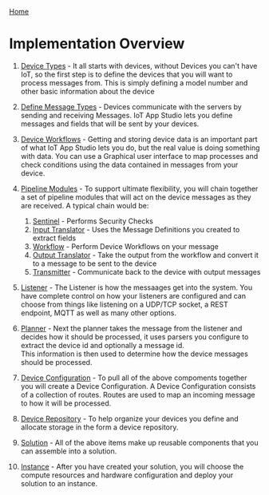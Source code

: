 [Home](../Index.md)

# Implementation Overview

1. [Device Types](../Devices/DeviceTypes.md) - It all starts with devices, without Devices you can't have IoT, so the first step is to define the devices 
that you will want to process messages from.  This is simply defining a model number and other basic information about the device

1. [Define Message Types](../Devices/DeviceMessages.md) - Devices communicate with the servers by sending and receiving Messages.
IoT App Studio lets you define messages and fields that will be sent by your devices.

1. [Device Workflows](../Workflows/Index.md) - Getting and storing device data is an important part of what IoT App Studio lets you do, but the real
value is doing something with data.  You can use a Graphical user interface to map processes and check conditions using the 
data contained in messages from your device.  

1. [Pipeline Modules](../PipelineModules/Index.md) - To support ultimate flexibility, you will chain together a set of pipeline 
modules that will act on the device messages as they are received.  A typical chain would be:

    1. [Sentinel](../PipelineModules/Sentinel.md) - Performs Security Checks
    1. [Input Translator](../PipelineModules/InputTranslator.md) - Uses the Message Definitions you created to extract fields
    1. [Workflow](../PipelineModules/Workflow.md) - Perform Device Workflows on your message
    1. [Output Translator](../PipelineModules/OutputTranslator.md) - Take the output from the workflow and convert it to a message to be 
    sent to the device
    1. [Transmitter](../PipelineModules/Transmitter.md) - Communicate back to the device with output messages
    
1. [Listener](../PipelineModules/Listener.md) - The Listener is how the messaages get into the system.  You have complete control on how 
your listeners are configured and can choose from things like listening on a UDP/TCP socket, a REST endpoint, MQTT as well as many other options.   

1. [Planner](../PipelineModules/Planner.md) - Next the planner takes the message from the listener and decides how it should be processed, it uses parsers you configure to extract the device id and optionally a message id.  
This information is then used to determine how the device messages should be processed. 

1. [Device Configuration](../Devices/DeviceConfigurations.md) - To pull all of the above compoments together you will create a Device Configuration. A Device Configuration 
consists of a collection of routes.  Routes are used to map an incoming message to how it will be processed.

1. [Device Repository](../Devices/DeviceRepositories.md) - To help organize your devices you define and allocate storage in the form a device repository.

1. [Solution](../Deployment/Solution.md) - All of the above items make up reusable components that you can assemble into a solution.

1. [Instance](../Deployment/Instance.md) - After you have created your solution, you will choose the compute resources and hardware configuration and deploy your 
solution to an instance. 
    

